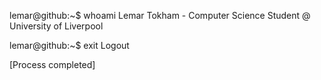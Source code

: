 lemar@github:~$ whoami
Lemar Tokham - Computer Science Student @ University of Liverpool

lemar@github:~$ exit
Logout

[Process completed]
